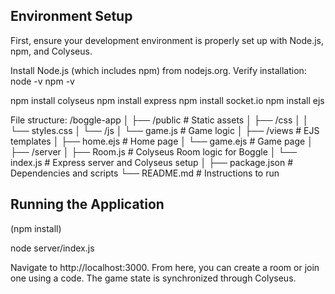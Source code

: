 ## Environment Setup
First, ensure your development environment is properly set up with Node.js, npm, and Colyseus.

Install Node.js (which includes npm) from nodejs.org.
Verify installation:
node -v
npm -v

npm install colyseus
npm install express
npm install socket.io
npm install ejs

File structure:
/boggle-app
│
├── /public          # Static assets
│   ├── /css
│   │   └── styles.css
│   └── /js
│       └── game.js  # Game logic
│
├── /views           # EJS templates
│   ├── home.ejs     # Home page
│   └── game.ejs     # Game page
│
├── /server
│   ├── Room.js      # Colyseus Room logic for Boggle
│   └── index.js     # Express server and Colyseus setup
│
├── package.json     # Dependencies and scripts
└── README.md        # Instructions to run

## Running the Application
(npm install)

node server/index.js

Navigate to http://localhost:3000. From here, you can create a room or join one using a code. The game state is synchronized through Colyseus.
